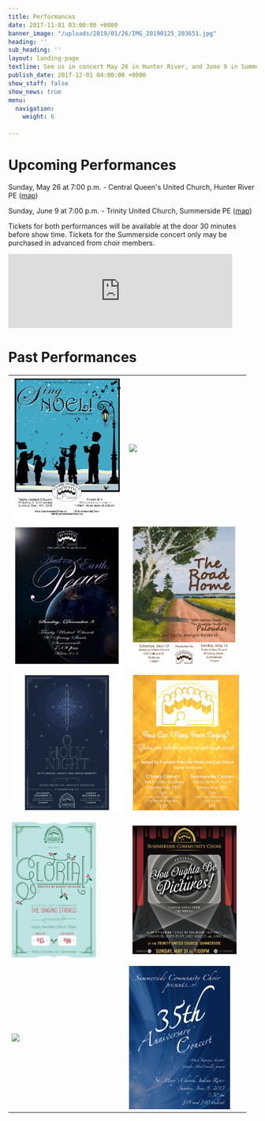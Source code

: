 ```yaml
---
title: Performances
date: 2017-11-01 03:00:00 +0000
banner_image: "/uploads/2019/01/26/IMG_20190125_203651.jpg"
heading: ''
sub_heading: ''
layout: landing-page
textline: See us in concert May 26 in Hunter River, and June 9 in Summerside
publish_date: 2017-12-01 04:00:00 +0000
show_staff: false
show_news: true
menu:
  navigation:
    weight: 6

---
```

# Upcoming Performances

Sunday, May 26 at 7:00 p.m. - Central Queen's United Church, Hunter River PE ([map](https://goo.gl/maps/8BsDwLN2jLK2))

Sunday, June 9 at 7:00 p.m. - Trinity United Church, Summerside PE ([map](https://goo.gl/maps/nuzN7oMkWLG2))

Tickets for both performances will be available at the door 30 minutes before show time. Tickets for the Summerside concert only may be purchased in advanced from choir members.

<iframe width=90%" src="https://www.youtube.com/embed/niIwmOOsxNs" frameborder="0" allow="accelerometer; encrypted-media; gyroscope; picture-in-picture" allowfullscreen></iframe>

# Past Performances

<table>
<tr>
<td><img src="/images/concertposterchristmas2018.jpg" height="290"/></td>
<td><img src="/images/concertposterspring2018.jpg" height="290"/></td>
</tr>
<tr>
<td><img src="/images/concertposterchristmas2017.jpg" height="290"/></td>
<td><img src="/images/concertposterspring2017.jpg" height="290"/></td>
</tr>
<tr>
<td><img src="/images/concertposterchristmas2016.jpg" height="290"/></td>
<td><img src="/images/concertposterspring2016.jpg" height="290"/></td>
</tr>
<tr>
<td><img src="/images/concertposterchristmas2015.jpg" height="290"/></td>
<td><img src="/images/concertposterspring2015.jpg" height="290"/></td>
</tr>
<tr>
<td><img src="/images/concertposterchristmas2014.jpg" height="290"/></td>
<td><img src="/images/concertposterspring2014.jpg" height="290"/></td>
</tr>
</table>